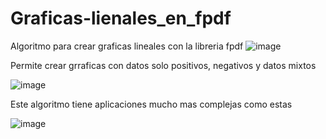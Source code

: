 # Graficas-lienales_en_fpdf
Algoritmo para crear graficas lineales con la libreria fpdf
![image](https://github.com/MarcosCruzP/Graficas-lienales_en_fpdf/assets/87499143/0c9f1ae3-e92e-4310-a96e-86ee6d201c8f)

Permite crear grraficas con datos solo positivos, negativos y datos mixtos 

![image](https://github.com/MarcosCruzP/Graficas-lienales_en_fpdf/assets/87499143/3145d118-ddbe-49f3-9449-b5edd50a1607)


Este algoritmo tiene aplicaciones mucho mas complejas como estas 

![image](https://github.com/MarcosCruzP/Graficas-lienales_en_fpdf/assets/87499143/030470fc-745f-4ca7-a96b-b03768b97074)
